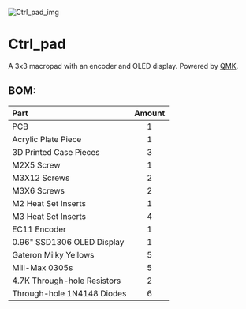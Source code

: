 ![Ctrl_pad_img](https://github.com/user-attachments/assets/bd5f5bd5-9360-4550-bbef-66983b6ec37e)
# Ctrl_pad
A 3x3 macropad with an encoder and OLED display. Powered by [QMK](https://github.com/qmk/qmk_firmware).

## BOM:
|            Part            | Amount |
|           :-----           | :----: |
| PCB                        | 1      |
| Acrylic Plate Piece        | 1      |
| 3D Printed Case Pieces     | 3      |
| M2X5 Screw                 | 1      |
| M3X12 Screws               | 2      |
| M3X6 Screws                | 2      |
| M2 Heat Set Inserts        | 1      |
| M3 Heat Set Inserts        | 4      |
| EC11 Encoder               | 1      |
| 0.96" SSD1306 OLED Display | 1      |
| Gateron Milky Yellows      | 5      |
| Mill-Max 0305s             | 5      |
| 4.7K Through-hole Resistors| 2      |
| Through-hole 1N4148 Diodes | 6      |
